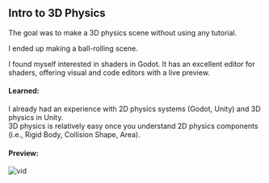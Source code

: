 ## Intro to 3D Physics
The goal was to make a 3D physics scene without using any tutorial.

I ended up making a ball-rolling scene.

I found myself interested in shaders in Godot. It has an excellent editor for shaders, offering visual and code editors with a live preview.

#### Learned:
I already had an experience with 2D physics systems (Godot, Unity) and 3D physics in Unity.\
3D physics is relatively easy once you understand 2D physics components (i.e., Rigid Body, Collision Shape, Area).


#### Preview:
![vid](https://github.com/tad1/Godot-Jams/assets/47014347/0877b0f6-e350-4315-b9e8-b3624c0c0d9e)
